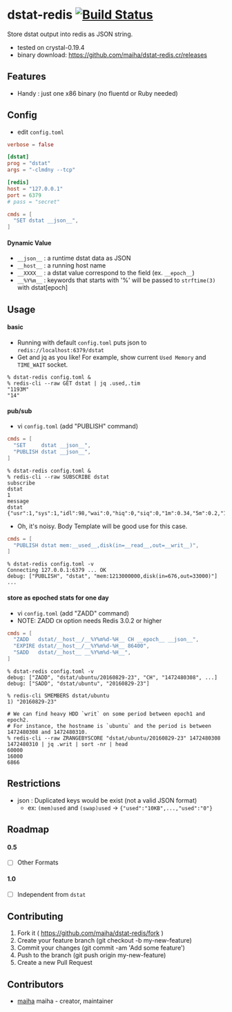 # dstat-redis [![Build Status](https://travis-ci.org/maiha/dstat-redis.cr.svg?branch=master)](https://travis-ci.org/maiha/dstat-redis.cr)

Store dstat output into redis as JSON string.

- tested on crystal-0.19.4
- binary download: https://github.com/maiha/dstat-redis.cr/releases

## Features

- Handy : just one x86 binary (no fluentd or Ruby needed)

## Config

- edit `config.toml`

```toml
verbose = false

[dstat]
prog = "dstat"
args = "-clmdny --tcp"

[redis]
host = "127.0.0.1"
port = 6379
# pass = "secret"

cmds = [
  "SET dstat __json__",
]
```

#### Dynamic Value

- `__json__` : a runtime dstat data as JSON
- `__host__` : a running host name
- `__XXXX__` : a dstat value correspond to the field (ex. `__epoch__`)
- `__%Y%m__` : keywords that starts with '%' will be passed to `strftime(3)` with dstat[epoch]

## Usage

#### basic

- Running with default `config.toml` puts json to `redis://localhost:6379/dstat`
- Get and jq as you like! For example, show current `Used Memory` and `TIME_WAIT` socket.

```shell
% dstat-redis config.toml &
% redis-cli --raw GET dstat | jq .used,.tim
"1193M"
"14"
```

#### pub/sub

- vi `config.toml` (add "PUBLISH" command)

```toml
cmds = [
  "SET     dstat __json__",
  "PUBLISH dstat __json__",
]
```

```shell
% dstat-redis config.toml &
% redis-cli --raw SUBSCRIBE dstat
subscribe
dstat
1
message
dstat
{"usr":1,"sys":1,"idl":98,"wai":0,"hiq":0,"siq":0,"1m":0.34,"5m":0.2,"15m":0.14,"used":663000000,"buff":356000000,"cach":788000000,"free":193000000,"read":0,"writ":16000,"recv":1740,"send":1320,"int":374,"csw":474,"lis":19,"act":19,"syn":0,"tim":2,"clo":0,"epoch":1472404633}
```

- Oh, it's noisy. Body Template will be good use for this case.

```toml
cmds = [
  "PUBLISH dstat mem:__used__,disk(in=__read__,out=__writ__)",
]
```

```shell
% dstat-redis config.toml -v
Connecting 127.0.0.1:6379 ... OK
debug: ["PUBLISH", "dstat", "mem:1213000000,disk(in=676,out=33000)"]
...
```

#### store as epoched stats for one day

- vi `config.toml` (add "ZADD" command)
- NOTE: ZADD `CH` option needs Redis 3.0.2 or higher

```toml
cmds = [
  "ZADD   dstat/__host__/__%Y%m%d-%H__ CH __epoch__ __json__",
  "EXPIRE dstat/__host__/__%Y%m%d-%H__ 86400",
  "SADD   dstat/__host__ __%Y%m%d-%H__",
]
```

```shell
% dstat-redis config.toml -v
debug: ["ZADD", "dstat/ubuntu/20160829-23", "CH", "1472480308", ...]
debug: ["SADD", "dstat/ubuntu", "20160829-23"]

% redis-cli SMEMBERS dstat/ubuntu
1) "20160829-23"

# We can find heavy HDD `writ` on some period between epoch1 and epoch2.
# For instance, the hostname is `ubuntu` and the period is between 1472480308 and 1472480310.
% redis-cli --raw ZRANGEBYSCORE "dstat/ubuntu/20160829-23" 1472480308 1472480310 | jq .writ | sort -nr | head
60000
16000
6866
```

## Restrictions

- json : Duplicated keys would be exist (not a valid JSON format)
  - ex: `(mem)used` and `(swap)used` -> `{"used":"10KB",...,"used":"0"}`

## Roadmap

#### 0.5

- [ ] Other Formats

#### 1.0

- [ ] Independent from `dstat`

## Contributing

1. Fork it ( https://github.com/maiha/dstat-redis/fork )
2. Create your feature branch (git checkout -b my-new-feature)
3. Commit your changes (git commit -am 'Add some feature')
4. Push to the branch (git push origin my-new-feature)
5. Create a new Pull Request

## Contributors

- [maiha](https://github.com/maiha) maiha - creator, maintainer
